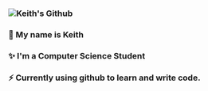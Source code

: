 ### ![Keith's Github](https://github.com/ItsYaBoiKeef/ItsYaBoiKeef/blob/master/Github%20Header.pngraw=true "Title")
### 💬 My name is Keith 
### ✨ I'm a Computer Science Student 
### ⚡ Currently using github to learn and write code.


<!--
**ItsYaBoiKeef/ItsYaBoiKeef** is a ✨ _special_ ✨ repository because its `README.md` (this file) appears on your GitHub profile.
